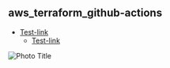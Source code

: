 ## aws_terraform_github-actions

+ [Test-link](https://linktest)
  + [Test-link](https://link)

![Photo Title](./<photo_directory/<photo_name.png>)